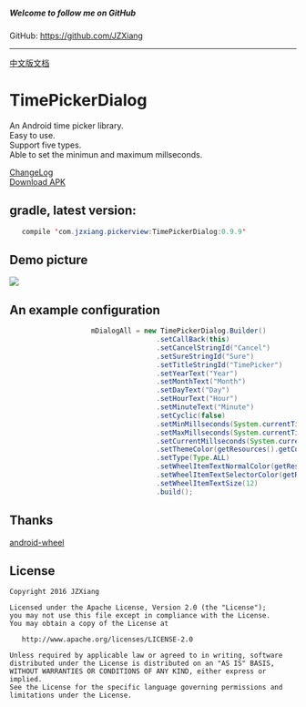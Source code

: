 ##### Welcome to follow me on GitHub
GitHub: https://github.com/JZXiang

---

[中文版文档](https://github.com/JZXiang/TimePickerDialog/blob/master/README-cn.md)
# TimePickerDialog
An Android time picker library.  
Easy to use.  
Support five types.   
Able to set the minimun and maximum millseconds. 

[ChangeLog](https://github.com/JZXiang/TimePickerDialog/blob/master/change_log.md)  
[Download APK](https://github.com/JZXiang/PickerView/raw/master/sample-debug.apk)

## gradle, latest version:
```java
   compile 'com.jzxiang.pickerview:TimePickerDialog:0.9.9'
```
## Demo picture
![](https://github.com/JZXiang/PickerView/raw/master/preview/timepickerdialog_demo.gif)

## An example configuration
```java
                    mDialogAll = new TimePickerDialog.Builder()
                                    .setCallBack(this)
                                    .setCancelStringId("Cancel")
                                    .setSureStringId("Sure")
                                    .setTitleStringId("TimePicker")
                                    .setYearText("Year")
                                    .setMonthText("Month")
                                    .setDayText("Day")
                                    .setHourText("Hour")
                                    .setMinuteText("Minute")
                                    .setCyclic(false)
                                    .setMinMillseconds(System.currentTimeMillis())
                                    .setMaxMillseconds(System.currentTimeMillis() + tenYears)
                                    .setCurrentMillseconds(System.currentTimeMillis())
                                    .setThemeColor(getResources().getColor(R.color.timepicker_dialog_bg))
                                    .setType(Type.ALL)
                                    .setWheelItemTextNormalColor(getResources().getColor(R.color.timetimepicker_default_text_color))
                                    .setWheelItemTextSelectorColor(getResources().getColor(R.color.timepicker_toolbar_bg))
                                    .setWheelItemTextSize(12)
                                    .build();

```
## Thanks
[android-wheel](https://github.com/maarek/android-wheel)

License
-------

    Copyright 2016 JZXiang

    Licensed under the Apache License, Version 2.0 (the "License");
    you may not use this file except in compliance with the License.
    You may obtain a copy of the License at

       http://www.apache.org/licenses/LICENSE-2.0

    Unless required by applicable law or agreed to in writing, software
    distributed under the License is distributed on an "AS IS" BASIS,
    WITHOUT WARRANTIES OR CONDITIONS OF ANY KIND, either express or implied.
    See the License for the specific language governing permissions and
    limitations under the License.


